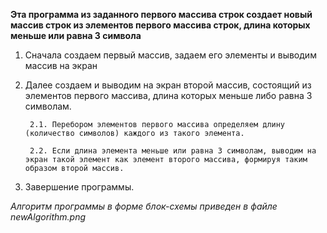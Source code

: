 **Эта программа из заданного первого массива строк создает новый массив строк из элементов первого массива строк, длина которых меньше или равна 3 символа**

1. Сначала создаем первый массив, задаем его элементы и выводим массив на экран

2. Далее создаем и выводим на экран второй массив, состоящий из элементов первого массива, длина которых меньше либо равна 3 символам.

        2.1. Перебором элементов первого массива определяем длину (количество символов) каждого из такого элемента.

        2.2. Если длина элемента меньше или равна 3 символам, выводим на экран такой элемент как элемент второго массива, формируя таким образом второй массив.

3. Завершение программы.

*Алгоритм программы в форме блок-схемы приведен в файле newAlgorithm.png*

